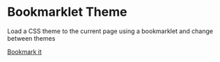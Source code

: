 # Bookmarklet Theme

Load a CSS theme to the current page using a bookmarklet and change
between themes 

[Bookmark it](javascript:(function(){document.body.appendChild(document.createElement('script')).src='https://raw.githubusercontent.com/lucasew/bookmarklet-theme/master/script.js';})();)
